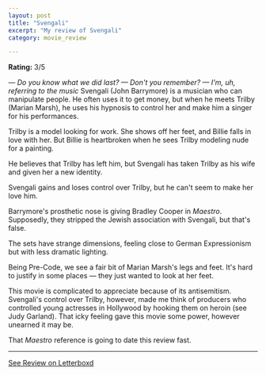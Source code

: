 ```yaml
---
layout: post
title: "Svengali"
excerpt: "My review of Svengali"
category: movie_review

---
```


**Rating:** 3/5

<i>— Do you know what we did last?
— Don't you remember?
— I'm, uh, referring to the music
</i>
Svengali (John Barrymore) is a musician who can manipulate people. He often uses it to get money, but when he meets Trilby (Marian Marsh), he uses his hypnosis to control her and make him a singer for his performances.

Trilby is a model looking for work. She shows off her feet, and Billie falls in love with her. But Billie is heartbroken when he sees Trilby modeling nude for a painting. 

He believes that Trilby has left him, but Svengali has taken Trilby as his wife and given her a new identity.

Svengali gains and loses control over Trilby, but he can't seem to make her love him.

Barrymore's prosthetic nose is giving Bradley Cooper in <i>Maestro</i>. Supposedly, they stripped the Jewish association with Svengali, but that's false.

The sets have strange dimensions, feeling close to German Expressionism but with less dramatic lighting.

Being Pre-Code, we see a fair bit of Marian Marsh's legs and feet. It's hard to justify in some places — they just wanted to look at her feet.

This movie is complicated to appreciate because of its antisemitism. Svengali's control over Trilby, however, made me think of producers who controlled young actresses in Hollywood by hooking them on heroin (see Judy Garland). That icky feeling gave this movie some power, however unearned it may be.

That <i>Maestro</i> reference is going to date this review fast.

<hr>

[See Review on Letterboxd](https://boxd.it/52sudN)
